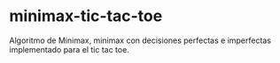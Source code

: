 # minimax-tic-tac-toe
Algoritmo de Minimax, minimax con decisiones perfectas e imperfectas implementado para el tic tac toe.
